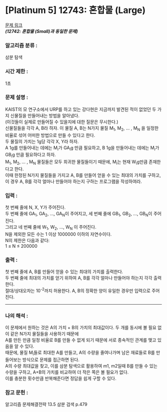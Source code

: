 [Platinum 5] 12743: 혼합물 (Large)
====================================  
[문제 링크](https://www.acmicpc.net/problem/12743)  
***(12742: 혼합물 (Small)과 동일한 문제)***  

### 알고리즘 분류 :  
삼분 탐색

### 시간 제한 :  
1초   

### 문제 설명 :  
KAIST의 모 연구소에서 URP를 하고 있는 강다현은 지금까지 발견된 적이 없었던 두 가지 신물질을 만들어내는 방법을 알아냈다.  
(이것들이 실제로 만들어질 수 있을지에 대한 질문은 무시한다.)   
신물질들을 각각 A, B라 하자. 이 물질 A, B는 N가지 물질 M<sub>1</sub>, M<sub>2</sub>, … , M<sub>N</sub> 을 일정한 비율로 섞어 어떠한 방법으로 만들 수 있다고 한다.  
두 물질의 가치는 1g당 각각 X, Y라 하자.  
A 1g를 만들어내는 데에는 M<sub>i</sub>가 GA<sub>i</sub>g 만큼 필요하고, B 1g을 만들어내는 데에는 M<sub>i</sub>가 GB<sub>i</sub>g 만큼 필요하다고 하자.  
M<sub>1</sub>, M<sub>2</sub>, … , M<sub>N</sub> 물질들은 모두 희귀한 물질들이기 때문에, M<sub>i</sub>는 현재 W<sub>i</sub>g만큼 존재한다고 한다.  
이때 한정된 N가지 물질들을 가지고 A, B를 만들어 얻을 수 있는 최대의 가치를 구하고, 이 경우 A, B를 각각 얼마나 만들어야 하는지 구하는 프로그램을 작성하여라.  

### 입력 :   
첫 번째 줄에 N, X, Y가 주어진다.  
두 번째 줄에 GA<sub>1</sub>, GA<sub>2</sub>, ..., GA<sub>N</sub>이 주어지고, 세 번째 줄에 GB<sub>1</sub>, GB<sub>2</sub>, ..., GB<sub>N</sub>이 주어진다.  
그리고 네 번째 줄에 W<sub>1</sub>, W<sub>2</sub>, ..., W<sub>N</sub> 이 주어진다.  
N을 제외한 모든 수는 1 이상 1000000 이하의 자연수이다.  
N의 제한은 다음과 같다:  
1 ≤ N ≤ 200000  

### 출력 :   
첫 번째 줄에 A, B를 만들어 얻을 수 있는 최대의 가치를 출력한다.  
두 번째 줄에 최대의 가치를 얻기 위하여 A, B를 각각 얼마나 만들어야 하는지 각각 출력한다.  
절대/상대오차는 10<sup>-2</sup>까지 허용한다. A, B의 정확한 양이 유일한 경우만 입력으로 주어진다.  

-----------------------------------------------------------
### 나의 해석 :  
이 문제에서 원하는 것은 A의 가치 + B의 가치의 최대값이다. 두 개를 동시에 볼 필요 없이 같은 N가지 물질들을 사용하기 때문에  
A를 만든 만큼 일정 비율로 B를 만들 수 없게 되기 때문에 서로 종속적인 관계를 맺고 있음을 알 수 있다.  
때문에, 물질 M<sub>i</sub>들로 최대한 A를 만들고, A의 수량을 줄여나가며 남은 재료들로 B를 만들어보는 방식으로 문제를 접근하면 된다.  
A의 수량 최대값을 찾고, 이를 삼분 탐색으로 활용하여 m1, m2일때 B를 만들 수 있는 수량을 구하고, A+B의 가치를 비교하여 더 작은 쪽은 볼 필요가 없다.  
이를 충분한 횟수만큼 반복해준다면 정답을 쉽게 구할 수 있다.

### 참고 문헌 :  
알고리즘 문제해결전략 13.5 삼분 검색 p.479  
